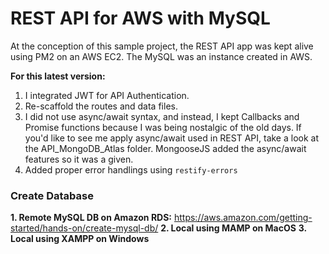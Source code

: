 # REST API for AWS with MySQL

At the conception of this sample project, the REST API app was kept alive using PM2 on an AWS EC2. The MySQL was an instance created in AWS.

**For this latest version:**
1. I integrated JWT for API Authentication.
2. Re-scaffold the routes and data files.
3. I did not use async/await syntax, and instead, I kept Callbacks and Promise functions because I was being nostalgic of the old days. If you'd like to see me apply async/await used in REST API, take a look at the API_MongoDB_Atlas folder. MongooseJS added the async/await features so it was a given.
4. Added proper error handlings using `restify-errors`

### Create Database
**1. Remote MySQL DB on Amazon RDS:** https://aws.amazon.com/getting-started/hands-on/create-mysql-db/
**2. Local using MAMP on MacOS**
**3. Local using XAMPP on Windows**
